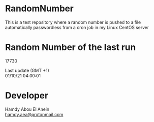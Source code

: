 # RandomNumber    
This is a test repository where a random number is pushed to a file automatically passwordless from a cron job in my Linux CentOS server    
# Random Number of the last run   
17730
      
Last update (GMT +1)    
01/10/21 04:00:01
# Developer    
Hamdy Abou El Anein   
hamdy.aea@protonmail.com
